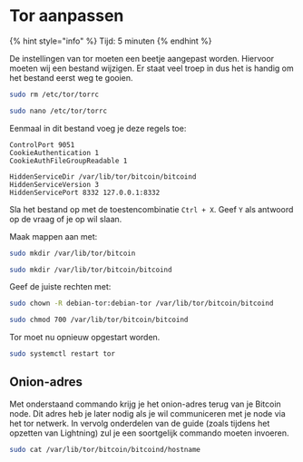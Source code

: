 # Tor aanpassen

{% hint style="info" %}
Tijd: 5 minuten
{% endhint %}

De instellingen van tor moeten een beetje aangepast worden. Hiervoor moeten wij een bestand wijzigen. Er staat veel troep in dus het is handig om het bestand eerst weg te gooien.

```bash
sudo rm /etc/tor/torrc
```

```bash
sudo nano /etc/tor/torrc
```

Eenmaal in dit bestand voeg je deze regels toe:

```text
ControlPort 9051
CookieAuthentication 1
CookieAuthFileGroupReadable 1

HiddenServiceDir /var/lib/tor/bitcoin/bitcoind
HiddenServiceVersion 3
HiddenServicePort 8332 127.0.0.1:8332
```

Sla het bestand op met de toestencombinatie `Ctrl + X`. Geef `Y` als antwoord op de vraag of je op wil slaan.

Maak mappen aan met:

```bash
sudo mkdir /var/lib/tor/bitcoin
```

```bash
sudo mkdir /var/lib/tor/bitcoin/bitcoind
```

Geef de juiste rechten met:

```bash
sudo chown -R debian-tor:debian-tor /var/lib/tor/bitcoin/bitcoind
```

```bash
sudo chmod 700 /var/lib/tor/bitcoin/bitcoind
```

Tor moet nu opnieuw opgestart worden.

```bash
sudo systemctl restart tor
```

## Onion-adres

Met onderstaand commando krijg je het onion-adres terug van je Bitcoin node. Dit adres heb je later nodig als je wil communiceren met je node via het tor netwerk. In vervolg onderdelen van de guide \(zoals tijdens het opzetten van Lightning\) zul je een soortgelijk commando moeten invoeren.

```bash
sudo cat /var/lib/tor/bitcoin/bitcoind/hostname
```

